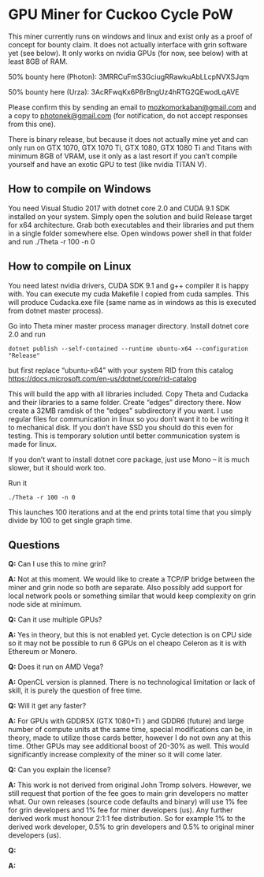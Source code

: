 # GPU Miner for Cuckoo Cycle PoW
This miner currently runs on windows and linux and exist only as a proof of concept for bounty claim. It does not actually interface with grin software yet (see below). It only works on nvidia GPUs (for now, see below) with at least 8GB of RAM. 

50% bounty here (Photon): 3MRRCuFmS3GciugRRawkuAbLLcpNVXSJqm

50% bounty here (Urza): 3AcRFwqKx6P8rBngUz4hRTG2QEwodLqAVE

Please confirm this by sending an email to mozkomorkaban@gmail.com and a copy to photonek@gmail.com (for notification, do not accept responses from this one).

There is binary release, but because it does not actually mine yet and can only run on GTX 1070, GTX 1070 Ti, GTX 1080, GTX 1080 Ti and Titans with minimum 8GB of VRAM, use it only as a last resort if you can’t compile yourself and have an exotic GPU to test (like nvidia TITAN V).

## How to compile on Windows
You need Visual Studio 2017 with dotnet core 2.0 and CUDA 9.1 SDK installed on your system. Simply open the solution and build Release target for x64 architecture. Grab both executables and their libraries and put them in a single folder somewhere else. Open windows power shell in that folder and run ./Theta -r 100 -n 0

## How to compile on Linux
You need latest nvidia drivers, CUDA SDK 9.1 and g++ compiler it is happy with. You can execute my cuda Makefile I copied from cuda samples. This will produce Cudacka.exe file (same name as in windows as this is executed from dotnet master process).

Go into Theta miner master process manager directory. Install dotnet core 2.0 and run

    dotnet publish --self-contained --runtime ubuntu-x64 --configuration "Release"
    
but first replace “ubuntu-x64” with your system RID from this catalog https://docs.microsoft.com/en-us/dotnet/core/rid-catalog

This will build the app with all libraries included. Copy Theta and Cudacka and their libraries to a same folder. Create “edges” directory there.
Now create a 32MB ramdisk of the “edges” subdirectory if you want. I use regular files for communication in linux so you don’t want it to be writing it to mechanical disk. If you don’t have SSD you should do this even for testing. This is temporary solution until better communication system is made for linux.

If you don’t want to install dotnet core package, just use Mono – it is much slower, but it should work too.

Run it

    ./Theta -r 100 -n 0
    
This launches 100 iterations and at the end prints total time that you simply divide by 100 to get single graph time.

## Questions

**Q:** Can I use this to mine grin?

**A:** Not at this moment. We would like to create a TCP/IP bridge between the miner and grin node so both are separate. Also possibly add support for local network pools or something similar that would keep complexity on grin node side at minimum. 

**Q:** Can it use multiple GPUs?

**A:** Yes in theory, but this is not enabled yet. Cycle detection is on CPU side so it may not be possible to run 6 GPUs on el cheapo Celeron as it is with Ethereum or Monero. 

**Q:** Does it run on AMD Vega?

**A:** OpenCL version is planned. There is no technological limitation or lack of skill, it is purely the question of free time.

**Q:** Will it get any faster?

**A:** For GPUs with GDDR5X (GTX 1080+Ti ) and GDDR6 (future) and large number of compute units at the same time, special modifications can be, in theory, made to utilize those cards better, however I do not own any at this time. Other GPUs may see additional boost of 20-30% as well. This would significantly increase complexity of the miner so it will come later.

**Q:** Can you explain the license?

**A:** This work is not derived from original John Tromp solvers. However, we still request that portion of the fee goes to main grin developers no matter what. Our own releases (source code defaults and binary) will use 1% fee for grin developers and 1% fee for miner developers (us). Any further derived work must honour 2:1:1 fee distribution. So for example 1% to the derived work developer, 0.5% to grin developers and 0.5% to original miner developers (us).

**Q:** 

**A:** 

